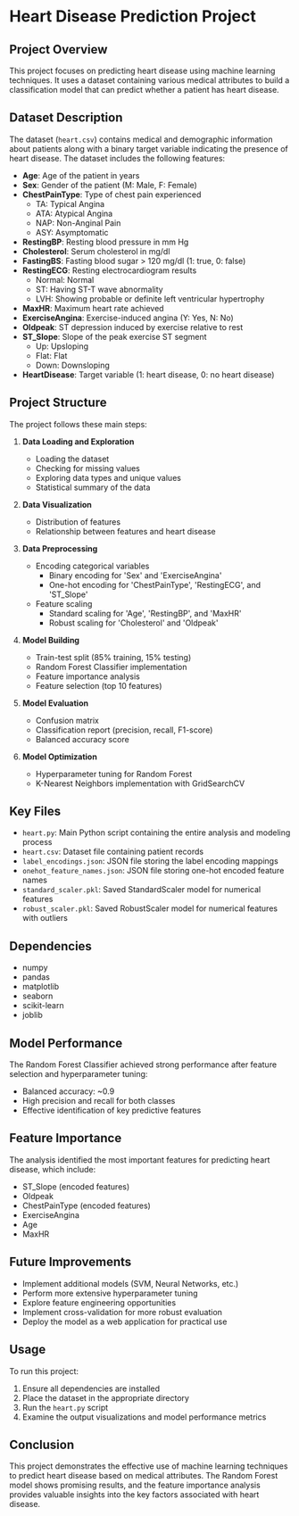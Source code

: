 # Heart Disease Prediction Project

## Project Overview
This project focuses on predicting heart disease using machine learning techniques. It uses a dataset containing various medical attributes to build a classification model that can predict whether a patient has heart disease.

## Dataset Description
The dataset (`heart.csv`) contains medical and demographic information about patients along with a binary target variable indicating the presence of heart disease. The dataset includes the following features:

- **Age**: Age of the patient in years
- **Sex**: Gender of the patient (M: Male, F: Female)
- **ChestPainType**: Type of chest pain experienced
  - TA: Typical Angina
  - ATA: Atypical Angina
  - NAP: Non-Anginal Pain
  - ASY: Asymptomatic
- **RestingBP**: Resting blood pressure in mm Hg
- **Cholesterol**: Serum cholesterol in mg/dl
- **FastingBS**: Fasting blood sugar > 120 mg/dl (1: true, 0: false)
- **RestingECG**: Resting electrocardiogram results
  - Normal: Normal
  - ST: Having ST-T wave abnormality
  - LVH: Showing probable or definite left ventricular hypertrophy
- **MaxHR**: Maximum heart rate achieved
- **ExerciseAngina**: Exercise-induced angina (Y: Yes, N: No)
- **Oldpeak**: ST depression induced by exercise relative to rest
- **ST_Slope**: Slope of the peak exercise ST segment
  - Up: Upsloping
  - Flat: Flat
  - Down: Downsloping
- **HeartDisease**: Target variable (1: heart disease, 0: no heart disease)

## Project Structure
The project follows these main steps:

1. **Data Loading and Exploration**
   - Loading the dataset
   - Checking for missing values
   - Exploring data types and unique values
   - Statistical summary of the data

2. **Data Visualization**
   - Distribution of features
   - Relationship between features and heart disease

3. **Data Preprocessing**
   - Encoding categorical variables
     - Binary encoding for 'Sex' and 'ExerciseAngina'
     - One-hot encoding for 'ChestPainType', 'RestingECG', and 'ST_Slope'
   - Feature scaling
     - Standard scaling for 'Age', 'RestingBP', and 'MaxHR'
     - Robust scaling for 'Cholesterol' and 'Oldpeak'

4. **Model Building**
   - Train-test split (85% training, 15% testing)
   - Random Forest Classifier implementation
   - Feature importance analysis
   - Feature selection (top 10 features)

5. **Model Evaluation**
   - Confusion matrix
   - Classification report (precision, recall, F1-score)
   - Balanced accuracy score

6. **Model Optimization**
   - Hyperparameter tuning for Random Forest
   - K-Nearest Neighbors implementation with GridSearchCV

## Key Files
- `heart.py`: Main Python script containing the entire analysis and modeling process
- `heart.csv`: Dataset file containing patient records
- `label_encodings.json`: JSON file storing the label encoding mappings
- `onehot_feature_names.json`: JSON file storing one-hot encoded feature names
- `standard_scaler.pkl`: Saved StandardScaler model for numerical features
- `robust_scaler.pkl`: Saved RobustScaler model for numerical features with outliers

## Dependencies
- numpy
- pandas
- matplotlib
- seaborn
- scikit-learn
- joblib

## Model Performance
The Random Forest Classifier achieved strong performance after feature selection and hyperparameter tuning:
- Balanced accuracy: ~0.9
- High precision and recall for both classes
- Effective identification of key predictive features

## Feature Importance
The analysis identified the most important features for predicting heart disease, which include:
- ST_Slope (encoded features)
- Oldpeak
- ChestPainType (encoded features)
- ExerciseAngina
- Age
- MaxHR

## Future Improvements
- Implement additional models (SVM, Neural Networks, etc.)
- Perform more extensive hyperparameter tuning
- Explore feature engineering opportunities
- Implement cross-validation for more robust evaluation
- Deploy the model as a web application for practical use

## Usage
To run this project:
1. Ensure all dependencies are installed
2. Place the dataset in the appropriate directory
3. Run the `heart.py` script
4. Examine the output visualizations and model performance metrics

## Conclusion
This project demonstrates the effective use of machine learning techniques to predict heart disease based on medical attributes. The Random Forest model shows promising results, and the feature importance analysis provides valuable insights into the key factors associated with heart disease.